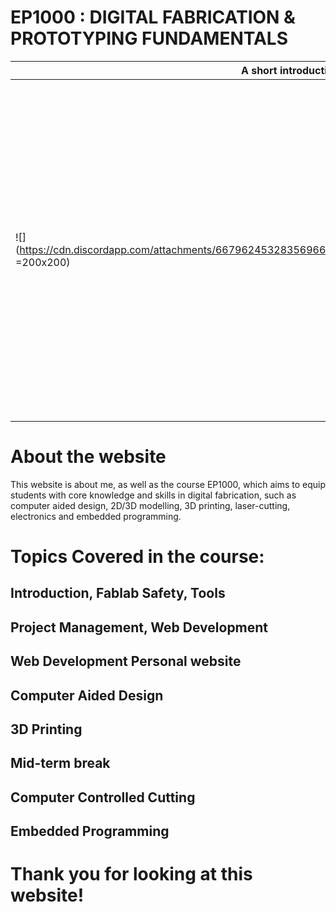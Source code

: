 # EP1000 : DIGITAL FABRICATION & PROTOTYPING FUNDAMENTALS

| A short introduction about myself:                                                                                |                                                                                                                                                                                                                                                                                                                                                     |
| ----------------------------------------------------------------------------------------------------------------- | --------------------------------------------------------------------------------------------------------------------------------------------------------------------------------------------------------------------------------------------------------------------------------------------------------------------------------------------------- |
| ![](https://cdn.discordapp.com/attachments/667962453283569666/703510331300905020/WIN_20200423_18_09_30_Pro_2.jpg =200x200) | I am RuiQi, currently a second year student enrolled in DLA, or Diploma in Landscape Architecture. I enjoy the finer things in life, such as snacking on various junk foods, staying up late at night to play video games and overall accomplishing nothing in life.Currently residing in the Central region of Singapore Telegram ID: Zheng Rui Qi |

# About the website

 This website is about me, as well as the course EP1000, which aims to equip students with core knowledge and skills in digital fabrication, such as computer aided design, 2D/3D modelling, 3D printing, laser-cutting, electronics and embedded programming.

# Topics Covered in the course:

## Introduction, Fablab Safety, Tools

## Project Management, Web Development

## Web Development Personal website

## Computer Aided Design

## 3D Printing

## Mid-term break

## Computer Controlled Cutting

## Embedded Programming

# Thank you for looking at this website!
